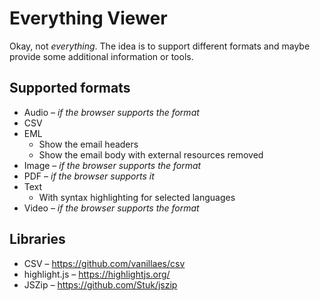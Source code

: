# Everything Viewer

Okay, not *everything*. The idea is to support different formats and maybe provide some additional information or tools.


## Supported formats

* Audio – *if the browser supports the format*
* CSV
* EML
	* Show the email headers
	* Show the email body with external resources removed
* Image – *if the browser supports the format*
* PDF – *if the browser supports it*
* Text
	* With syntax highlighting for selected languages
* Video – *if the browser supports the format*


## Libraries

* CSV – https://github.com/vanillaes/csv
* highlight.js – https://highlightjs.org/
* JSZip – https://github.com/Stuk/jszip
